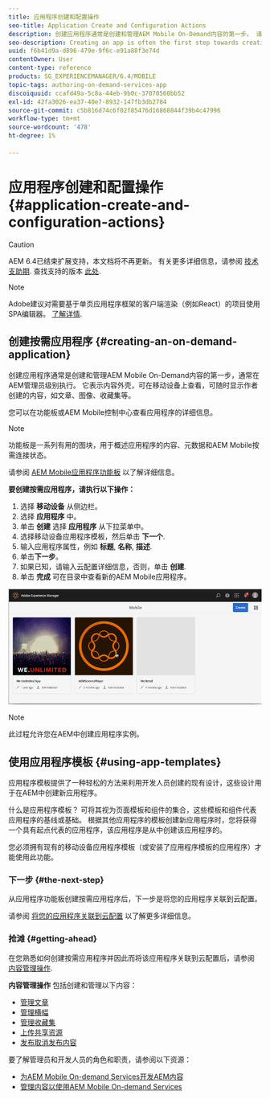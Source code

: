 ```yaml
---
title: 应用程序创建和配置操作
seo-title: Application Create and Configuration Actions
description: 创建应用程序通常是创建和管理AEM Mobile On-Demand内容的第一步。 请阅读本页以了解更多信息。
seo-description: Creating an app is often the first step towards creating and managing AEM Mobile On-Demand content. Follow this page to learn more.
uuid: f6b41d9a-d896-479e-9f6c-e91a88f3e74d
contentOwner: User
content-type: reference
products: SG_EXPERIENCEMANAGER/6.4/MOBILE
topic-tags: authoring-on-demand-services-app
discoiquuid: ccafd49a-5c8a-44eb-9b0c-37070560bb52
exl-id: 42fa3026-ea37-40e7-8932-147fb3db2784
source-git-commit: c5b816d74c6f02f85476d16868844f39b4c47996
workflow-type: tm+mt
source-wordcount: '478'
ht-degree: 1%

---
```


# 应用程序创建和配置操作{#application-create-and-configuration-actions}

>[!CAUTION]
>
>AEM 6.4已结束扩展支持，本文档将不再更新。 有关更多详细信息，请参阅 [技术支助期](https://helpx.adobe.com/cn/support/programs/eol-matrix.html). 查找支持的版本 [此处](https://experienceleague.adobe.com/docs/).

>[!NOTE]
>
>Adobe建议对需要基于单页应用程序框架的客户端渲染（例如React）的项目使用SPA编辑器。 [了解详情](/help/sites-developing/spa-overview.md).

## 创建按需应用程序 {#creating-an-on-demand-application}

创建应用程序通常是创建和管理AEM Mobile On-Demand内容的第一步，通常在AEM管理员级别执行。 它表示内容外壳，可在移动设备上查看，可随时显示作者创建的内容，如文章、图像、收藏集等。

您可以在功能板或AEM Mobile控制中心查看应用程序的详细信息。

>[!NOTE]
>
>功能板是一系列有用的图块，用于概述应用程序的内容、元数据和AEM Mobile按需连接状态。
>
>请参阅 [AEM Mobile应用程序功能板](/help/mobile/mobile-apps-ondemand-application-dashboard.md) 以了解详细信息。

**要创建按需应用程序，请执行以下操作：**

1. 选择 **移动设备** 从侧边栏。
1. 选择 **应用程序** 中。
1. 单击 **创建** 选择 **应用程序** 从下拉菜单中。
1. 选择移动设备应用程序模板，然后单击 **下一个**.
1. 输入应用程序属性，例如 **标题**, **名称**, **描述**.
1. 单击&#x200B;**下一步**。
1. 如果已知，请输入云配置详细信息，否则，单击 **创建**.
1. 单击 **完成** 可在目录中查看新的AEM Mobile应用程序。

![chlimage_1](assets/chlimage_1.gif)

>[!NOTE]
>
>此过程允许您在AEM中创建应用程序实例。

## 使用应用程序模板 {#using-app-templates}

应用程序模板提供了一种轻松的方法来利用开发人员创建的现有设计，这些设计用于在AEM中创建新应用程序。

什么是应用程序模板？ 可将其视为页面模板和组件的集合，这些模板和组件代表应用程序的基线或基础。
根据其他应用程序的模板创建新应用程序时，您将获得一个具有起点代表的应用程序，该应用程序是从中创建该应用程序的。

您必须拥有现有的移动设备应用程序模板（或安装了应用程序模板的应用程序）才能使用此功能。

### 下一步 {#the-next-step}

从应用程序功能板创建按需应用程序后，下一步是将您的应用程序关联到云配置。

请参阅 [将您的应用程序关联到云配置](/help/mobile/mobile-on-demand-associating-an-on-demand-app-to-cloud-configuration.md) 以了解更多详细信息。

### 抢滩 {#getting-ahead}

在您熟悉如何创建按需应用程序并因此而将该应用程序关联到云配置后，请参阅 [内容管理操作](/help/mobile/mobile-apps-ondemand-manage-content-ondemand.md).

**内容管理操作** 包括创建和管理以下内容：

* [管理文章](/help/mobile/mobile-on-demand-managing-articles.md)
* [管理横幅](/help/mobile/mobile-on-demand-managing-banners.md)
* [管理收藏集](/help/mobile/mobile-on-demand-managing-collections.md)
* [上传共享资源](/help/mobile/mobile-on-demand-shared-resources.md)
* [发布取消发布内容](/help/mobile/mobile-on-demand-publishing-unpublishing.md)

要了解管理员和开发人员的角色和职责，请参阅以下资源：

* [为AEM Mobile On-demand Services开发AEM内容](/help/mobile/aem-mobile-on-demand.md)
* [管理内容以使用AEM Mobile On-demand Services](/help/mobile/aem-mobile.md)
